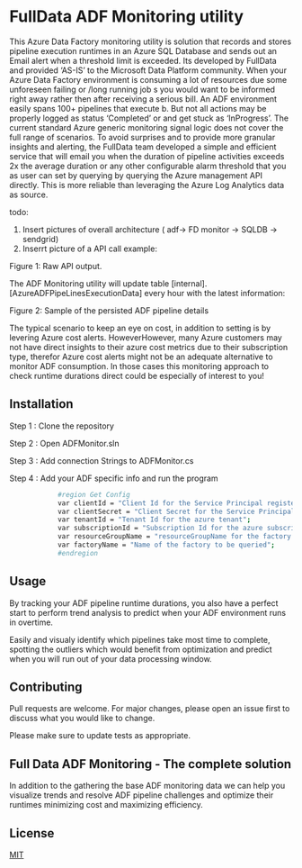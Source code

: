 # FullData ADF Monitoring utility

This Azure Data Factory monitoring utility is solution that records and stores pipeline execution runtimes in an Azure SQL Database and sends out an Email alert when a threshold limit is exceeded. Its developed by FullData and provided ‘AS-IS’ to the Microsoft Data Platform community.
When your Azure Data Factory environment is consuming a lot of resources due some unforeseen failing or /long running job s you would want to be informed right away rather then after receiving a serious bill. An ADF environment easily spans 100+ pipelines that execute b. But not all actions may be properly logged as status ‘Completed’ or and get stuck as ‘InProgress’. The current standard Azure generic monitoring signal logic does not cover the full range of scenarios.
To avoid surprises and to provide more granular insights and alerting, the FullData team developed a simple and efficient service that will email you when the duration of pipeline activities exceeds 2x the average duration or any other configurable alarm threshold that you as user can set by querying by querying the Azure management API directly. This is more reliable than leveraging the Azure Log Analytics data as source.


todo:  
1) Insert pictures of overall architecture ( adf-> FD monitor -> SQLDB -> sendgrid)  
2) Inserrt picture of a API call example:


Figure 1:  Raw API output.


The ADF Monitoring utility will update table [internal].[AzureADFPipeLinesExecutionData] every hour with the latest information: 
 
Figure 2: Sample of the persisted ADF pipeline details


The typical scenario to keep an eye on cost, in addition to setting is by levering Azure cost alerts. HoweverHowever, many Azure customers may not have direct insights to their azure cost metrics due to their subscription type, therefor Azure cost alerts might not be an adequate alternative to monitor ADF consumption. In those cases this monitoring approach to check runtime durations direct could be especially of interest to you! 


## Installation

Step 1 : Clone the repository


Step 2 : Open ADFMonitor.sln


Step 3 : Add connection Strings to ADFMonitor.cs


Step 4 : Add your ADF specific info and run the program



```bash
            #region Get Config
            var clientId = "Client Id for the Service Principal registered";
            var clientSecret = "Client Secret for the Service Principal registered";
            var tenantId = "Tenant Id for the azure tenant";
            var subscriptionId = "Subscription Id for the azure subscription";
            var resourceGroupName = "resourceGroupName for the factory to be queried";
            var factoryName = "Name of the factory to be queried";
            #endregion
```
## Usage

By tracking your ADF pipeline runtime durations, you also have a perfect start to perform trend analysis to predict when your ADF environment runs in overtime.

Easily and visualy identify which pipelines take most time to complete, spotting the outliers which would benefit from optimization and predict when you will run out of your data processing window. 

## Contributing
Pull requests are welcome. For major changes, please open an issue first to discuss what you would like to change.

Please make sure to update tests as appropriate.

## Full Data ADF Monitoring - The complete solution

In addition to the gathering the base ADF monitoring data we can help you visualize trends and resolve ADF pipeline challenges and optimize their runtimes minimizing cost and maximizing efficiency.

## License
[MIT](https://choosealicense.com/licenses/mit/)
